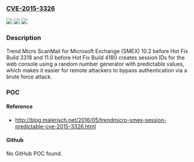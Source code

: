 ### [CVE-2015-3326](https://cve.mitre.org/cgi-bin/cvename.cgi?name=CVE-2015-3326)
![](https://img.shields.io/static/v1?label=Product&message=n%2Fa&color=blue)
![](https://img.shields.io/static/v1?label=Version&message=n%2Fa&color=blue)
![](https://img.shields.io/static/v1?label=Vulnerability&message=n%2Fa&color=brighgreen)

### Description

Trend Micro ScanMail for Microsoft Exchange (SMEX) 10.2 before Hot Fix Build 3318 and 11.0 before Hot Fix Build 4180 creates session IDs for the web console using a random number generator with predictable values, which makes it easier for remote attackers to bypass authentication via a brute force attack.

### POC

#### Reference
- http://blog.malerisch.net/2016/05/trendmicro-smex-session-predictable-cve-2015-3326.html

#### Github
No GitHub POC found.

